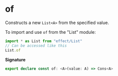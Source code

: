 # of

Constructs a new `List<A>` from the specified value.

To import and use `of` from the "List" module:

```ts
import * as List from "effect/List"
// Can be accessed like this
List.of
```

**Signature**

```ts
export declare const of: <A>(value: A) => Cons<A>
```
